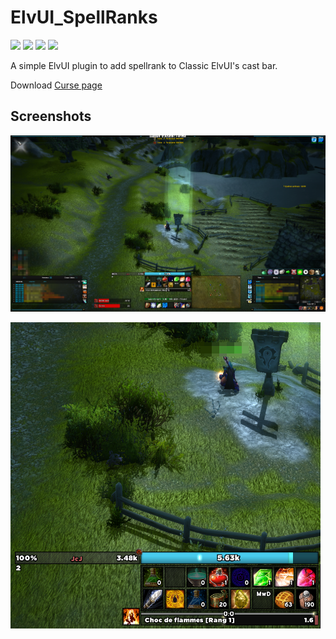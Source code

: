 # ElvUI_SpellRanks
[![](http://cf.way2muchnoise.eu/title/418794.svg)](https://www.curseforge.com/wow/addons/elvui-spellranks)
[![](http://cf.way2muchnoise.eu/versions/418794.svg)](https://www.curseforge.com/wow/addons/elvui-spellranks)
[![](http://cf.way2muchnoise.eu/full_418794_downloads.svg)](https://www.curseforge.com/wow/addons/elvui-spellranks)
![](https://github.com/LoneWanderer-GH/ElvUI_SpellRanks/workflows/Classic-Build/badge.svg)


A simple ElvUI plugin to add spellrank to Classic ElvUI's cast bar.

Download [Curse page](https://www.curseforge.com/wow/addons/elvui-spellranks)

## Screenshots


![](/assets/ElvUI%20Spell%20Ranks_Screen001.png)

![](/assets/ElvUI%20Spell%20Ranks_Screen002.png)

